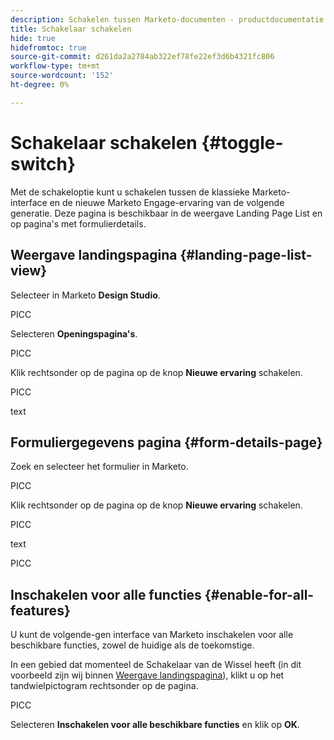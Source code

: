 ```yaml
---
description: Schakelen tussen Marketo-documenten - productdocumentatie
title: Schakelaar schakelen
hide: true
hidefromtoc: true
source-git-commit: d261da2a2784ab322ef78fe22ef3d6b4321fc806
workflow-type: tm+mt
source-wordcount: '152'
ht-degree: 0%

---
```


# Schakelaar schakelen {#toggle-switch}

Met de schakeloptie kunt u schakelen tussen de klassieke Marketo-interface en de nieuwe Marketo Engage-ervaring van de volgende generatie. Deze pagina is beschikbaar in de weergave Landing Page List en op pagina&#39;s met formulierdetails.

## Weergave landingspagina {#landing-page-list-view}

Selecteer in Marketo **Design Studio**.

PICC

Selecteren **Openingspagina&#39;s**.

PICC

Klik rechtsonder op de pagina op de knop **Nieuwe ervaring** schakelen.

PICC

text

## Formuliergegevens pagina {#form-details-page}

Zoek en selecteer het formulier in Marketo.

PICC

Klik rechtsonder op de pagina op de knop **Nieuwe ervaring** schakelen.

PICC

text

PICC

## Inschakelen voor alle functies {#enable-for-all-features}

U kunt de volgende-gen interface van Marketo inschakelen voor alle beschikbare functies, zowel de huidige als de toekomstige.

In een gebied dat momenteel de Schakelaar van de Wissel heeft (in dit voorbeeld zijn wij binnen [Weergave landingspagina](#landing-page-list-view)), klikt u op het tandwielpictogram rechtsonder op de pagina.

PICC

Selecteren **Inschakelen voor alle beschikbare functies** en klik op **OK**.